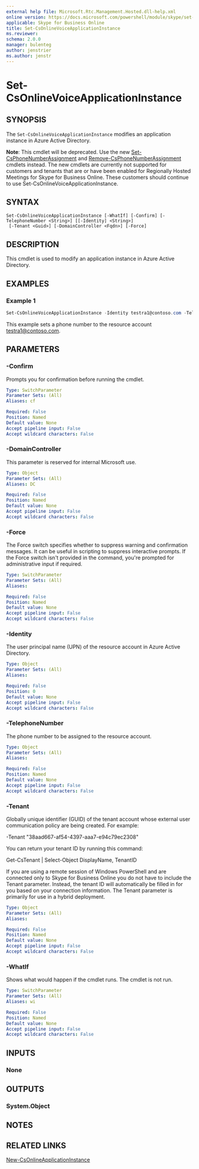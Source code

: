 ```yaml
---
external help file: Microsoft.Rtc.Management.Hosted.dll-help.xml 
online version: https://docs.microsoft.com/powershell/module/skype/set-csonlinevoiceapplicationinstance
applicable: Skype for Business Online 
title: Set-CsOnlineVoiceApplicationInstance
ms.reviewer: 
schema: 2.0.0
manager: bulenteg
author: jenstrier
ms.author: jenstr
---
```


# Set-CsOnlineVoiceApplicationInstance

## SYNOPSIS
The `Set-CsOnlineVoiceApplicationInstance` modifies an application instance in Azure Active Directory.

**Note**: This cmdlet will be deprecated. Use the new [Set-CsPhoneNumberAssignment](/powershell/module/teams/set-csphonenumberassignment) and 
[Remove-CsPhoneNumberAssignment](/powershell/module/teams/remove-csphonenumberassignment) cmdlets instead. The new cmdlets are currently not supported for customers and tenants
that are or have been enabled for Regionally Hosted Meetings for Skype for Business Online. These customers should continue to use Set-CsOnlineVoiceApplicationInstance.

## SYNTAX
```
Set-CsOnlineVoiceApplicationInstance [-WhatIf] [-Confirm] [-TelephoneNumber <String>] [[-Identity] <String>]
 [-Tenant <Guid>] [-DomainController <Fqdn>] [-Force]
```

## DESCRIPTION
This cmdlet is used to modify an application instance in Azure Active Directory.

## EXAMPLES

### Example 1
```powershell
Set-CsOnlineVoiceApplicationInstance -Identity testra1@contoso.com -TelephoneNumber +14255550100
```

This example sets a phone number to the resource account testra1@contoso.com.

## PARAMETERS

### -Confirm
Prompts you for confirmation before running the cmdlet.

```yaml
Type: SwitchParameter
Parameter Sets: (All)
Aliases: cf

Required: False
Position: Named
Default value: None
Accept pipeline input: False
Accept wildcard characters: False
```

### -DomainController
This parameter is reserved for internal Microsoft use.

```yaml
Type: Object
Parameter Sets: (All)
Aliases: DC

Required: False
Position: Named
Default value: None
Accept pipeline input: False
Accept wildcard characters: False
```

### -Force
The Force switch specifies whether to suppress warning and confirmation messages. It can be useful in scripting to suppress interactive prompts. If the Force switch isn't provided in the command, you're prompted for administrative input if required.

```yaml
Type: SwitchParameter
Parameter Sets: (All)
Aliases:

Required: False
Position: Named
Default value: None
Accept pipeline input: False
Accept wildcard characters: False
```

### -Identity
The user principal name (UPN) of the resource account in Azure Active Directory.

```yaml
Type: Object
Parameter Sets: (All)
Aliases:

Required: False
Position: 0
Default value: None
Accept pipeline input: False
Accept wildcard characters: False
```

### -TelephoneNumber
The phone number to be assigned to the resource account.

```yaml
Type: Object
Parameter Sets: (All)
Aliases:

Required: False
Position: Named
Default value: None
Accept pipeline input: False
Accept wildcard characters: False
```

### -Tenant
Globally unique identifier (GUID) of the tenant account whose external user communication policy are being created. For example:

-Tenant "38aad667-af54-4397-aaa7-e94c79ec2308"

You can return your tenant ID by running this command:

Get-CsTenant | Select-Object DisplayName, TenantID

If you are using a remote session of Windows PowerShell and are connected only to Skype for Business Online you do not have to include the Tenant parameter. Instead, the tenant ID will automatically be filled in for you based on your connection information. The Tenant parameter is primarily for use in a hybrid deployment.

```yaml
Type: Object
Parameter Sets: (All)
Aliases:

Required: False
Position: Named
Default value: None
Accept pipeline input: False
Accept wildcard characters: False
```

### -WhatIf
Shows what would happen if the cmdlet runs. The cmdlet is not run.

```yaml
Type: SwitchParameter
Parameter Sets: (All)
Aliases: wi

Required: False
Position: Named
Default value: None
Accept pipeline input: False
Accept wildcard characters: False
```

## INPUTS

### None

## OUTPUTS

### System.Object
## NOTES

## RELATED LINKS

[New-CsOnlineApplicationInstance](https://docs.microsoft.com/powershell/module/skype/new-csonlineapplicationinstance)

